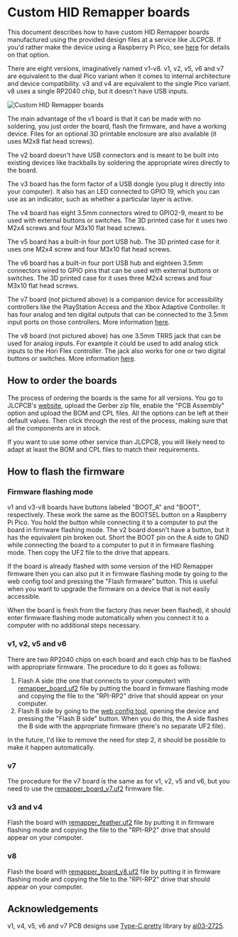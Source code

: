 # Custom HID Remapper boards

This document describes how to have custom HID Remapper boards manufactured using the provided design files at a service like JLCPCB. If you'd rather make the device using a Raspberry Pi Pico, see [here](../HARDWARE.md) for details on that option.

There are eight versions, imaginatively named v1-v8. v1, v2, v5, v6 and v7 are equivalent to the dual Pico variant when it comes to internal architecture and device compatibility. v3 and v4 are equivalent to the single Pico variant. v8 uses a single RP2040 chip, but it doesn't have USB inputs.

![Custom HID Remapper boards](../images/custom-boards.jpg)

The main advantage of the v1 board is that it can be made with no soldering, you just order the board, flash the firmware, and have a working device. Files for an optional 3D printable enclosure are also available (it uses M2x8 flat head screws).

The v2 board doesn't have USB connectors and is meant to be built into existing devices like trackballs by soldering the appropriate wires directly to the board.

The v3 board has the form factor of a USB dongle (you plug it directly into your computer). It also has an LED connected to GPIO 19, which you can use as an indicator, such as whether a particular layer is active.

The v4 board has eight 3.5mm connectors wired to GPIO2-9, meant to be used with external buttons or switches. The 3D printed case for it uses two M2x4 screws and four M3x10 flat head screws.

The v5 board has a built-in four port USB hub. The 3D printed case for it uses one M2x4 screw and four M3x10 flat head screws.

The v6 board has a built-in four port USB hub and eighteen 3.5mm connectors wired to GPIO pins that can be used with external buttons or switches. The 3D printed case for it uses three M2x4 screws and four M3x10 flat head screws.

The v7 board (not pictured above) is a companion device for accessibility controllers like the PlayStation Access and the Xbox Adaptive Controller. It has four analog and ten digital outputs that can be connected to the 3.5mm input ports on those controllers. More information [here](v7).

The v8 board (not pictured above) has one 3.5mm TRRS jack that can be used for analog inputs. For example it could be used to add analog stick inputs to the Hori Flex controller. The jack also works for one or two digital buttons or switches. More information [here](v8).

## How to order the boards

The process of ordering the boards is the same for all versions. You go to JLCPCB's [website](https://jlcpcb.com/), upload the Gerber zip file, enable the "PCB Assembly" option and upload the BOM and CPL files. All the options can be left at their default values. Then click through the rest of the process, making sure that all the components are in stock.

If you want to use some other service than JLCPCB, you will likely need to adapt at least the BOM and CPL files to match their requirements.

## How to flash the firmware

### Firmware flashing mode

v1 and v3-v8 boards have buttons labeled "BOOT\_A" and "BOOT", respectively. These work the same as the BOOTSEL button on a Raspberry Pi Pico. You hold the button while connecting it to a computer to put the board in firmware flashing mode. The v2 board doesn't have a button, but it has the equivalent pin broken out. Short the BOOT pin on the A side to GND while connecting the board to a computer to put it in firmware flashing mode. Then copy the UF2 file to the drive that appears.

If the board is already flashed with some version of the HID Remapper firmware then you can also put it in firmware flashing mode by going to the web config tool and pressing the "Flash firmware" button. This is useful when you want to upgrade the firmware on a device that is not easily accessible.

When the board is fresh from the factory (has never been flashed), it should enter firmware flashing mode automatically when you connect it to a computer with no additional steps necessary.

### v1, v2, v5 and v6

There are two RP2040 chips on each board and each chip has to be flashed with appropriate firmware. The procedure to do it goes as follows:

1. Flash A side (the one that connects to your computer) with [remapper\_board.uf2](https://github.com/jfedor2/hid-remapper/releases/latest/download/remapper_board.uf2) file by putting the board in firmware flashing mode and copying the file to the "RPI-RP2" drive that should appear on your computer.
2. Flash B side by going to the [web config tool](https://www.remapper.org/config/), opening the device and pressing the "Flash B side" button. When you do this, the A side flashes the B side with the appropriate firmware (there's no separate UF2 file).

In the future, I'd like to remove the need for step 2, it should be possible to make it happen automatically.

### v7

The procedure for the v7 board is the same as for v1, v2, v5 and v6, but you need to use the [remapper\_board\_v7.uf2](https://github.com/jfedor2/hid-remapper/releases/latest/download/remapper_board_v7.uf2) firmware file.

### v3 and v4

Flash the board with [remapper\_feather.uf2](https://github.com/jfedor2/hid-remapper/releases/latest/download/remapper_feather.uf2) file by putting it in firmware flashing mode and copying the file to the "RPI-RP2" drive that should appear on your computer.

### v8

Flash the board with [remapper\_board\_v8.uf2](https://github.com/jfedor2/hid-remapper/releases/latest/download/remapper_board_v8.uf2) file by putting it in firmware flashing mode and copying the file to the "RPI-RP2" drive that should appear on your computer.

## Acknowledgements

v1, v4, v5, v6 and v7 PCB designs use [Type-C.pretty](https://github.com/ai03-2725/Type-C.pretty) library by [ai03-2725](https://github.com/ai03-2725).
